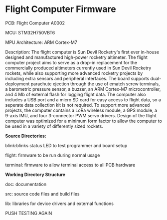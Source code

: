 <h1>Flight Computer Firmware</h1>

<p>PCB: Flight Computer A0002</p>
<p>MCU: STM32H750VBT6 </p>
<p>MPU Architecture: ARM Cortex-M7</p>

<p>Description: The flight computer is Sun Devil Rocketry's first ever in-house designed and manufactured high-power rocketry altimeter. The flight computer project aims to serve as a drop-in replacement for the commercially produced altimeters currently used in Sun Devil Rocketry rockets, while also supporting more advanced rocketry projects by including extra sensors and peripheral interfaces. The board supports dual-deployment parachute ejection through the use of ematch screw terminals, a barometric pressure sensor, a buzzer, an ARM Cortex-M7 microcontroller, and 4 Mb of external flash for logging flight data. The computer also includes a USB port and a micro SD card for easy access to flight data, so a seperate data collection kit is not required. To support more advanced projects, the computer contains a LoRa wireless module, a GPS module, a 9-axis IMU, and four 3-connector PWM servo drivers. Design of the flight computer was optimized for a minimum form factor to allow the computer to be used in a variety of differently sized rockets. </p>

<p><b>Source Directories:</b></p>
<p>
blink:blinks status LED to test programmer and board setup 

flight: firmware to be run during normal usage 

terminal: firmware to allow terminal access to all PCB hardware 
</p>

<p><b>Working Directory Structure</b></p>

<p>
doc: documentation

src: source code files and build files

lib: libraries for device drivers and external functions

PUSH TESTING AGAIN
</p>
